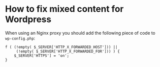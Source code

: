 # How to fix mixed content for Wordpress

When using an Nginx proxy you should add the following piece of code to `wp-config.php`:

```
f ( (!empty( $_SERVER['HTTP_X_FORWARDED_HOST'])) ||
     (!empty( $_SERVER['HTTP_X_FORWARDED_FOR'])) ) {
    $_SERVER['HTTPS'] = 'on';
}
```
